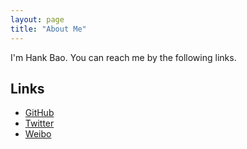 ```yaml
---
layout: page
title: "About Me"
---
```

I'm Hank Bao. You can reach me by the following links.

## Links
- [GitHub]
- [Twitter]
- [Weibo]

[GitHub]: https://github.com/hankbao
[Twitter]: https://twitter.com/hankbao
[Weibo]: http://weibo.com/hankbao
